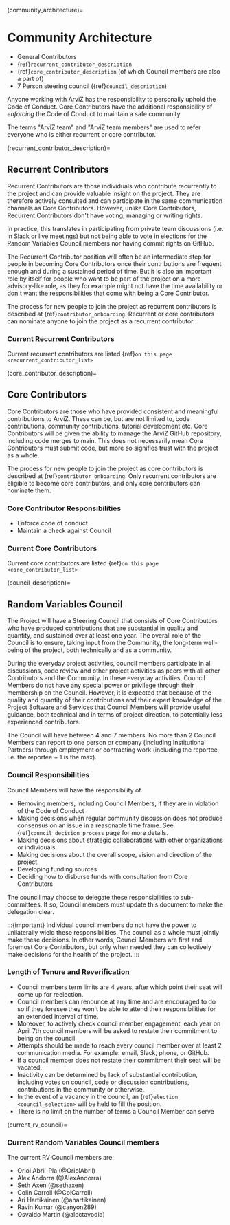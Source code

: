 (community_architecture)=
# Community Architecture

* General Contributors
* {ref}`recurrent_contributor_description`
* {ref}`core_contributor_description` (of which Council members are also a part of)
* 7 Person steering council ({ref}`council_description`)

Anyone working with ArviZ has the responsibility to personally uphold
the Code of Conduct. Core Contributors have the additional responsibility
of _enforcing_ the Code of Conduct to maintain a safe community.

The terms "ArviZ team" and "ArviZ team members" are used to refer everyone
who is either recurrent or core contributor.

(recurrent_contributor_description)=
## Recurrent Contributors
Recurrent Contributors are those individuals who contribute recurrently to the
project and can provide valuable insight on the project.
They are therefore actively consulted and can participate in the same communication
channels as Core Contributors. However, unlike Core Contributors,
Recurrent Contributors don't have voting, managing or writing rights.

In practice, this translates in participating from private team discussions
(i.e. in Slack or live meetings) but not being able to vote in elections
for the Random Variables Council members nor having commit rights on GitHub.

The Recurrent Contributor position will often be an intermediate step for people
in becoming Core Contributors once their contributions are frequent enough
and during a sustained period of time.
But it is also an important role by itself for people who want to be part of
the project on a more advisory-like role, as they for example might not have
the time availability or don't want the responsibilities that come
with being a Core Contributor.

The process for new people to join the project as recurrent contributors is
described at {ref}`contributor_onboarding`. Recurrent or core contributors
can nominate anyone to join the project as a recurrent contributor.

### Current Recurrent Contributors
Current recurrent contributors are listed {ref}`on this page <recurrent_contributor_list>`

(core_contributor_description)=
## Core Contributors
Core Contributors are those who have provided consistent and meaningful contributions to ArviZ.
These can be, but are not limited to, code contributions, community contributions, tutorial
development etc. Core Contributors will be given the ability to manage the ArviZ GitHub
repository, including code merges to main. This does not necessarily mean Core Contributors
must submit code, but more so signifies trust with the project as a whole.

The process for new people to join the project as core contributors is
described at {ref}`contributor_onboarding`. Only recurrent contributors
are eligible to become core contributors, and only core contributors
can nominate them.

### Core Contributor Responsibilities
* Enforce code of conduct
* Maintain a check against Council

### Current Core Contributors
Current core contributors are listed {ref}`on this page <core_contributor_list>`

(council_description)=
## Random Variables Council
The Project will have a Steering Council that consists of Core Contributors
who have produced contributions that are substantial in quality and quantity,
and sustained over at least one year. The overall role of the Council is to
ensure, taking input from the Community, the
long-term well-being of the project, both technically and as a community.

During the everyday project activities, council members participate in all
discussions, code review and other project activities as peers with all other
Contributors and the Community. In these everyday activities, Council Members
do not have any special power or privilege through their membership on the
Council. However, it is expected that because of the quality and quantity of
their contributions and their expert knowledge of the Project Software and
Services that Council Members will provide useful guidance, both technical and
in terms of project direction, to potentially less experienced contributors.

The Council will have between 4 and 7 members.
No more than 2 Council Members can report to one person or company
(including Institutional Partners) through employment or contracting work
(including the reportee, i.e. the reportee + 1 is the max).

### Council Responsibilities
Council Members will have the responsibility of
* Removing members, including Council Members, if they are in violation of the Code of Conduct
* Making decisions when regular community discussion does not produce consensus on an issue
  in a reasonable time frame. See {ref}`council_decision_process` page for more details.
* Making decisions about strategic collaborations with other organizations or individuals.
* Making decisions about the overall scope, vision and direction of the project.
* Developing funding sources
* Deciding how to disburse funds with consultation from Core Contributors

The council may choose to delegate these responsibilities to sub-committees. If so, Council members must update this document to make the delegation clear.

:::{important}
Individual council members do not have the power to unilaterally wield these
responsibilities. The council as a whole must jointly make these decisions.
In other words, Council Members are first and foremost Core Contributors, but only
when needed they can collectively make decisions for the health of the project.
:::

### Length of Tenure and Reverification
* Council members term limits are 4 years, after which point their seat will come up for reelection.
* Council members can renounce at any time and are encouraged to do so if
  they foresee they won't be able to attend their responsibilities
  for an extended interval of time.
* Moreover, to actively check council member engagement, each year on April 7th
  council members will be asked to restate their commitment to being on the council
* Attempts should be made to reach every council member over at least 2 communication media. For example: email, Slack, phone, or GitHub.
* If a council member does not restate their commitment their seat will be vacated.
* Inactivity can be determined by lack of substantial contribution, including votes on council, code or discussion contributions, contributions in the community or otherwise.
* In the event of a vacancy in the council, an {ref}`election <council_selection>` will be held to fill the position.
* There is no limit on the number of terms a Council Member can serve

(current_rv_council)=
### Current Random Variables Council members
The current RV Council members are:

* Oriol Abril-Pla (@OriolAbril)
* Alex Andorra (@AlexAndorra)
* Seth Axen (@sethaxen)
* Colin Carroll (@ColCarroll)
* Ari Hartikainen (@ahartikainen)
* Ravin Kumar (@canyon289)
* Osvaldo Martin (@aloctavodia)
